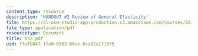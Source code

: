 ```yaml
---
content_type: resource
description: 'HANDOUT #2 Review of General Elasticity'
file: https://ol-ocw-studio-app-production.s3.amazonaws.com/courses/16-20-structural-mechanics-fall-2002/f3afb8471fa0b58366cebcad2a171375_ho2.pdf
file_type: application/pdf
resourcetype: Document
title: ho2.pdf
uid: f3afb847-1fa0-b583-66ce-bcad2a171375
---
```

